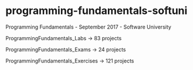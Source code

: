 # programming-fundamentals-softuni
Programming Fundamentals - September 2017 - Software University

ProgrammingFundamentals_Labs -> 83 projects

ProgrammingFundamentals_Exams -> 24 projects

ProgrammingFundamentals_Exercises -> 121 projects

